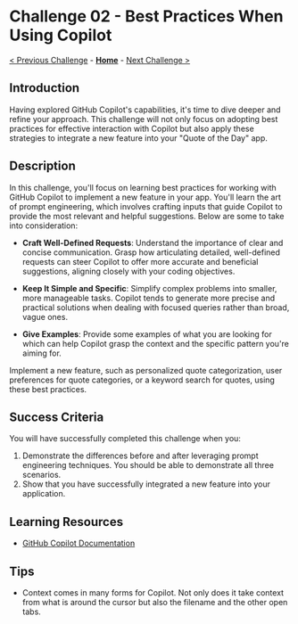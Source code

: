# Challenge 02 - Best Practices When Using Copilot

[< Previous Challenge](./Challenge-01.md) - **[Home](../README.md)** - [Next Challenge >](./Challenge-03.md)

## Introduction
Having explored GitHub Copilot's capabilities, it's time to dive deeper and refine your approach. This challenge will not only focus on adopting best practices for effective interaction with Copilot but also apply these strategies to integrate a new feature into your "Quote of the Day" app.

## Description
In this challenge, you'll focus on learning best practices for working with GitHub Copilot to implement a new feature in your app. You'll learn the art of prompt engineering, which involves crafting inputs that guide Copilot to provide the most relevant and helpful suggestions. Below are some to take into consideration:

- **Craft Well-Defined Requests**: Understand the importance of clear and concise communication. Grasp how articulating detailed, well-defined requests can steer Copilot to offer more accurate and beneficial suggestions, aligning closely with your coding objectives.

- **Keep It Simple and Specific**: Simplify complex problems into smaller, more manageable tasks. Copilot tends to generate more precise and practical solutions when dealing with focused queries rather than broad, vague ones.

- **Give Examples**: Provide some examples of what you are looking for which can help Copilot grasp the context and the specific pattern you're aiming for. 

Implement a new feature, such as personalized quote categorization, user preferences for quote categories, or a keyword search for quotes, using these best practices.

## Success Criteria
You will have successfully completed this challenge when you:

1. Demonstrate the differences before and after leveraging prompt engineering techniques.  You should be able to demonstrate all three scenarios.
2. Show that you have successfully integrated a new feature into your application.

## Learning Resources
- [GitHub Copilot Documentation](https://docs.github.com/en/copilot)

## Tips
- Context comes in many forms for Copilot.  Not only does it take context from what is around the cursor but also the filename and the other open tabs.
